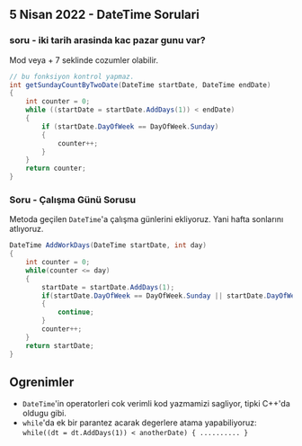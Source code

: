 ## 5 Nisan 2022 - DateTime Sorulari

### soru - iki tarih arasinda kac **pazar gunu** var?

Mod veya + 7 seklinde cozumler olabilir. 

```c#
// bu fonksiyon kontrol yapmaz.
int getSundayCountByTwoDate(DateTime startDate, DateTime endDate)
{
    int counter = 0;
    while ((startDate = startDate.AddDays(1)) < endDate)
    {
        if (startDate.DayOfWeek == DayOfWeek.Sunday)
        {
            counter++;
        }
    }
    return counter;
}
```


### Soru - Çalışma Günü Sorusu

Metoda geçilen `DateTime`'a çalışma günlerini ekliyoruz. Yani hafta sonlarını atlıyoruz.

```c#
DateTime AddWorkDays(DateTime startDate, int day)
{
    int counter = 0;
    while(counter <= day)
    {
        startDate = startDate.AddDays(1);
        if(startDate.DayOfWeek == DayOfWeek.Sunday || startDate.DayOfWeek == DayOfWeek.Saturday)
        {
            continue;
        }
        counter++;
    }
    return startDate;
}

```


## Ogrenimler

- `DateTime`'in operatorleri cok verimli kod yazmamizi sagliyor, tipki C++'da oldugu gibi.
- `while`'da ek bir parantez acarak degerlere atama yapabiliyoruz: `while((dt = dt.AddDays(1)) < anotherDate) { .......... }`
